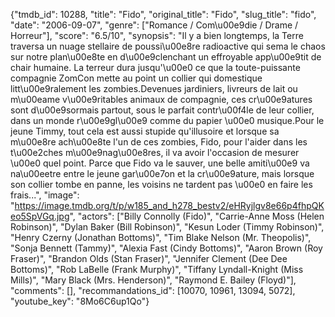 {"tmdb_id": 10288, "title": "Fido", "original_title": "Fido", "slug_title": "fido", "date": "2006-09-07", "genre": ["Romance / Com\u00e9die / Drame / Horreur"], "score": "6.5/10", "synopsis": "Il y a bien longtemps, la Terre traversa un nuage stellaire de poussi\u00e8re radioactive qui sema le chaos sur notre plan\u00e8te en d\u00e9clenchant un effroyable app\u00e9tit de chair humaine. La terreur dura jusqu'\u00e0 ce que la toute-puissante compagnie ZomCon mette au point un collier qui domestique litt\u00e9ralement les zombies.Devenues jardiniers, livreurs de lait ou m\u00eame v\u00e9ritables animaux de compagnie, ces cr\u00e9atures sont d\u00e9sormais partout, sous le parfait contr\u00f4le de leur collier, dans un monde r\u00e9gl\u00e9 comme du papier \u00e0 musique.Pour le jeune Timmy, tout cela est aussi stupide qu'illusoire et lorsque sa m\u00e8re ach\u00e8te l'un de ces zombies, Fido, pour l'aider dans les t\u00e2ches m\u00e9nag\u00e8res, il va avoir l'occasion de mesurer \u00e0 quel point. Parce que Fido va le sauver, une belle amiti\u00e9 va na\u00eetre entre le jeune gar\u00e7on et la cr\u00e9ature, mais lorsque son collier tombe en panne, les voisins ne tardent pas \u00e0 en faire les frais...", "image": "https://image.tmdb.org/t/p/w185_and_h278_bestv2/eHRyjlgv8e66p4fhpQKeo5SpVGq.jpg", "actors": ["Billy Connolly (Fido)", "Carrie-Anne Moss (Helen Robinson)", "Dylan Baker (Bill Robinson)", "Kesun Loder (Timmy Robinson)", "Henry Czerny (Jonathan Bottoms)", "Tim Blake Nelson (Mr. Theopolis)", "Sonja Bennett (Tammy)", "Alexia Fast (Cindy Bottoms)", "Aaron Brown (Roy Fraser)", "Brandon Olds (Stan Fraser)", "Jennifer Clement (Dee Dee Bottoms)", "Rob LaBelle (Frank Murphy)", "Tiffany Lyndall-Knight (Miss Mills)", "Mary Black (Mrs. Henderson)", "Raymond E. Bailey (Floyd)"], "comments": [], "recommandations_id": [10070, 10961, 13094, 5072], "youtube_key": "8Mo6C6up1Qo"}